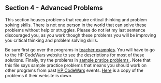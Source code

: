 ## Section 4 - Advanced Problems

This section houses problems that require critical thinking and problem solving
skills. There is not one person in the world that can solve these problems
without help or struggles. Please do not let my last sentence discouraged you,
as you work though these problems you will be improving you critical thinking
and problem solving skills.

Be sure first go over the programs in [teacher examples](./teacher_examples/readme.md). You will have to go to the [HP CodeWars](http://www.hpcodewars.org/) website to see the descriptions for most of these solutions. Finally, try the problems in [sample pratice problems ](sample_pratice_problems.md). Note that this file says sample practice problems that means you should work on other programs from past [HP CodeWars](http://www.hpcodewars.org/) events. [Here](./advanced.pdf) is a copy of the problems if their website is down. 

